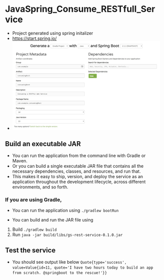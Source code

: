 # JavaSpring_Consume_RESTfull_Service

* Project generated using spring initalizer
* https://start.spring.io/
 * ![Spring Initializer](https://github.com/kumudug/JavaSpring_Consume_RESTfull_Service/blob/master/SpringInitializr.jpg)

## Build an executable JAR

* You can run the application from the command line with Gradle or Maven. 
* Or you can build a single executable JAR file that contains all the necessary dependencies, classes, and resources, and run that. 
* This makes it easy to ship, version, and deploy the service as an application throughout the development lifecycle, across different environments, and so forth.

### If you are using Gradle,

* You can run the application using
   `./gradlew bootRun`

* You can build and run the JAR file using
 1. Build
    `./gradlew build`
 2. Run
    `java -jar build/libs/gs-rest-service-0.1.0.jar`

## Test the service

* You should see output like below
 `Quote{type='success', value=Value{id=11, quote='I have two hours today to build an app from scratch. @springboot to the rescue!'}}`